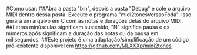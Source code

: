 #Como usar:
##Abra a pasta "bin", depois a pasta "Debug" e cole o arquivo MIDI dentro dessa pasta. Execute o programa "midi2tonesVersaoFoda". Isso gerará um arquivo em C com as notas e durações delas do arquivo MIDI.
##Letras minúsculas significam sustenido, "N" significa pausa e os números após significam a duração das notas ou da pausa em milisegundos.
##Este projeto é uma adaptação/simplificação de um código pré-existente disponível em https://github.com/MLXXXp/midi2tones
